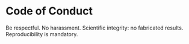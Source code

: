 # Code of Conduct
Be respectful. No harassment. Scientific integrity: no fabricated results. Reproducibility is mandatory.
